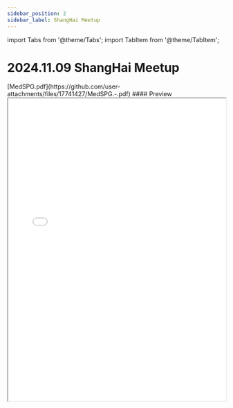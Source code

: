 ```yaml
---
sidebar_position: 2
sidebar_label: ShangHai Meetup
---
```

import Tabs from '@theme/Tabs';
import TabItem from '@theme/TabItem';

# 2024.11.09 ShangHai Meetup

<Tabs>
  <TabItem value="MedSPG" label="MedSPG">
    [MedSPG.pdf](https://github.com/user-attachments/files/17741427/MedSPG.-.pdf)
    #### Preview
    <iframe
        src="/v2/pdf/shanghai_meetup/MedSPG-compressed.pdf"
        style={{backgroundColor: "#f0f0f0"}}
        width="100%"
        height="700"
    />
  </TabItem>
  <TabItem value="KAG" label="KAG">
    [KAG.pdf](https://github.com/user-attachments/files/17741194/KAG-.-.pdf)
    #### Preview
    <iframe 
        src="/v2/pdf/shanghai_meetup/KAG-compressed.pdf"
        style={{backgroundColor: "#f0f0f0"}}
        width="100%"
        height="600"
    />
  </TabItem>
  <TabItem value="TuGraph-DB" label="TuGraph-DB">
    [TuGraph-DB.5.0.AI.pdf](https://github.com/user-attachments/files/17741490/TuGraph-DB.5.0.AI.-.pdf)
    #### Preview
    <iframe
        src="/v2/pdf/shanghai_meetup/TuGraph-DB.5.0.AI-compressed.pdf"
        style={{backgroundColor: "#f0f0f0"}}
        width="100%"
        height="600"
    />
  </TabItem>
  <TabItem value="DB-GPT" label="DB-GPT">
    [GraphRAG.DB-GPT.pdf](https://github.com/user-attachments/files/17741492/GraphRAG.DB-GPT.pdf)
    #### Preview
    <iframe
        src="/v2/pdf/shanghai_meetup/GraphRAG.DB-GPT-compressed.pdf"
        style={{backgroundColor: "#f0f0f0"}}
        width="100%"
        height="600"
    />
  </TabItem>
</Tabs>
